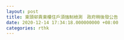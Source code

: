 ```yaml
---
layout: post
title: 東頭邨貴東樓住戶須強制檢測　政府稍後發公告
date: 2020-12-14 17:34:18.000000000 +08:00
categories: rthk
---
```



